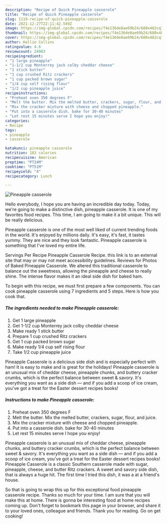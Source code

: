 ```yaml
---
description: "Recipe of Quick Pineapple casserole"
title: "Recipe of Quick Pineapple casserole"
slug: 1119-recipe-of-quick-pineapple-casserole
date: 2021-12-27T22:11:42.549Z
image: https://img-global.cpcdn.com/recipes/f4e136de8ae69b24/680x482cq70/pineapple-casserole-recipe-main-photo.jpg
thumbnail: https://img-global.cpcdn.com/recipes/f4e136de8ae69b24/680x482cq70/pineapple-casserole-recipe-main-photo.jpg
cover: https://img-global.cpcdn.com/recipes/f4e136de8ae69b24/680x482cq70/pineapple-casserole-recipe-main-photo.jpg
author: Hallie Collins
ratingvalue: 4.6
reviewcount: 24983
recipeingredient:
- "1 large pineapple"
- "1-1/2 cup Monterrey jack colby cheddar cheese"
- "1 stick butter"
- "1 cup crushed Ritz crackers"
- "1 cup packed brown sugar"
- "1/4 cup self rising flour"
- "1/2 cup pineapple juice"
recipeinstructions:
- "Preheat oven 350 degrees F"
- "Melt the butter. Mix the melted butter, crackers, sugar, flour, and juice."
- "Mix the cracker mixture with cheese and chopped pineapple."
- "Put into a casserole dish. bake for 30-40 minutes"
- "Let rest 15 minutes serve I hope you enjoy!"
categories:
- Recipe
tags:
- pineapple
- casserole

katakunci: pineapple casserole 
nutrition: 183 calories
recipecuisine: American
preptime: "PT24M"
cooktime: "PT51M"
recipeyield: "4"
recipecategory: Lunch

---
```



![Pineapple casserole](https://img-global.cpcdn.com/recipes/f4e136de8ae69b24/680x482cq70/pineapple-casserole-recipe-main-photo.jpg)

Hello everybody, I hope you are having an incredible day today. Today, we're going to make a distinctive dish, pineapple casserole. It is one of my favorites food recipes. This time, I am going to make it a bit unique. This will be really delicious.

Pineapple casserole is one of the most well liked of current trending foods in the world. It's enjoyed by millions daily. It's easy, it's fast, it tastes yummy. They are nice and they look fantastic. Pineapple casserole is something that I've loved my entire life.

Servings Per Recipe Pineapple Casserole Recipe. this link is to an external site that may or may not meet accessibility guidelines. Reviews for Photos of Baked Pineapple Casserole. We altered this traditional casserole to balance out the sweetness, allowing the pineapple and cheese to really shine. The intense flavor makes it an ideal side dish for baked ham.


To begin with this recipe, we must first prepare a few components. You can cook pineapple casserole using 7 ingredients and 5 steps. Here is how you cook that.

<!--inarticleads1-->

##### The ingredients needed to make Pineapple casserole:

1. Get 1 large pineapple
1. Get 1-1/2 cup Monterrey jack colby cheddar cheese
1. Make ready 1 stick butter
1. Prepare 1 cup crushed Ritz crackers
1. Get 1 cup packed brown sugar
1. Make ready 1/4 cup self rising flour
1. Take 1/2 cup pineapple juice


Pineapple Casserole is a delicious side dish and is especially perfect with ham! It is easy to make and is great for the holidays! Pineapple casserole is an unusual mix of cheddar cheese, pineapple chunks, and buttery cracker crumbs, which is the perfect balance between sweet &amp; savory. It&#39;s everything you want as a side dish — and if you add a scoop of ice cream, you&#39;ve got a treat for the Easter dessert recipes books! 

<!--inarticleads2-->

##### Instructions to make Pineapple casserole:

1. Preheat oven 350 degrees F
1. Melt the butter. Mix the melted butter, crackers, sugar, flour, and juice.
1. Mix the cracker mixture with cheese and chopped pineapple.
1. Put into a casserole dish. bake for 30-40 minutes
1. Let rest 15 minutes serve I hope you enjoy!


Pineapple casserole is an unusual mix of cheddar cheese, pineapple chunks, and buttery cracker crumbs, which is the perfect balance between sweet &amp; savory. It&#39;s everything you want as a side dish — and if you add a scoop of ice cream, you&#39;ve got a treat for the Easter dessert recipes books! Pineapple Casserole is a classic Southern casserole made with sugar, pineapple, cheese, and butter Ritz crackers. A sweet and savory side dish, that is always a huge hit. The first time I tried this dish, it was a at a friend&#39;s house. 

So that is going to wrap this up for this exceptional food pineapple casserole recipe. Thanks so much for your time. I am sure that you will make this at home. There is gonna be interesting food at home recipes coming up. Don't forget to bookmark this page in your browser, and share it to your loved ones, colleague and friends. Thank you for reading. Go on get cooking!

